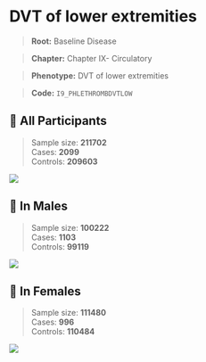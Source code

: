 # DVT of lower extremities

> **Root:** Baseline Disease  

> **Chapter:** Chapter IX- Circulatory  

> **Phenotype:** DVT of lower extremities  

> **Code:** `I9_PHLETHROMBDVTLOW`

## 🧪 All Participants  
> Sample size: **211702**  
> Cases: **2099**  
> Controls: **209603**
<img src="/Disease/Figures/ALL/Incidence/I9_PHLETHROMBDVTLOW.png"/>
<CsvTable src="/Disease_Data/ALL/Incidence/COX_I9_PHLETHROMBDVTLOW.csv" label="🔍 View full results" />

## 👨 In Males  
> Sample size: **100222**  
> Cases: **1103**  
> Controls: **99119**
<img src="/Disease/Figures/Male/Incidence/I9_PHLETHROMBDVTLOW.png"/>
<CsvTable src="/Disease_Data/Male/Incidence/COX_I9_PHLETHROMBDVTLOW.csv" label="🔍 View full results" />

## 👩 In Females  
> Sample size: **111480**  
> Cases: **996**  
> Controls: **110484**
<img src="/Disease/Figures/Female/Incidence/I9_PHLETHROMBDVTLOW.png"/>
<CsvTable src="/Disease_Data/Female/Incidence/COX_I9_PHLETHROMBDVTLOW.csv" label="🔍 View full results" />
